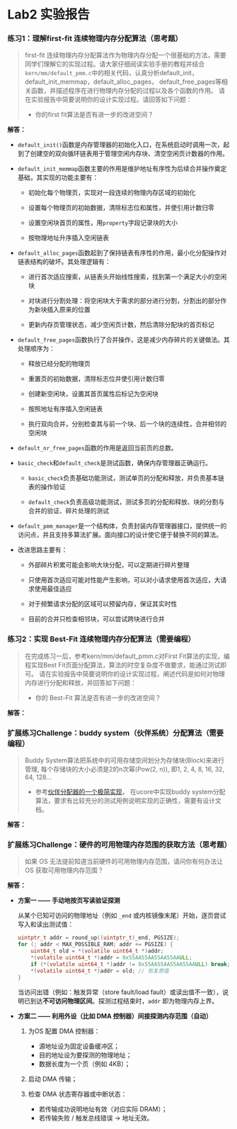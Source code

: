 # Lab2 实验报告

### 练习1：理解first-fit 连续物理内存分配算法（思考题）

> first-fit 连续物理内存分配算法作为物理内存分配一个很基础的方法，需要同学们理解它的实现过程。请大家仔细阅读实验手册的教程并结合`kern/mm/default_pmm.c`中的相关代码，认真分析default_init，default_init_memmap，default_alloc_pages， default_free_pages等相关函数，并描述程序在进行物理内存分配的过程以及各个函数的作用。
> 请在实验报告中简要说明你的设计实现过程。请回答如下问题：
>
> - 你的first fit算法是否有进一步的改进空间？

**解答：**

- `default_init()`函数是内存管理器的初始化入口，在系统启动时调用一次，起到了创建空的双向循环链表用于管理空闲内存块、清空空闲页计数器的作用。

- `default_init_memmap`函数主要的作用是维护地址有序性为后续合并操作奠定基础，其实现的功能主要有：

  - 初始化每个物理页，实现对一段连续的物理内存区域的初始化

  - 设置每个物理页的初始数据，清除标志位和属性，并使引用计数归零

  - 设置空闲块首页的属性，用`property`字段记录块的大小

  - 按物理地址升序插入空闲链表

- `default_alloc_pages`函数起到了保持链表有序性的作用，最小化分配操作对链表结构的破坏。其处理逻辑有：

  - 进行首次适应搜索，从链表头开始线性搜索，找到第一个满足大小的空闲块

  - 对块进行分割处理：将空闲块大于需求的部分进行分割，分割出的部分作为新块插入原来的位置

  - 更新内存页管理状态，减少空闲页计数，然后清除分配块的首页标记

- `default_free_pages`函数执行了合并操作，这是减少内存碎片的关键做法。其处理顺序为：

  - 释放已经分配的物理页

  - 重置页的初始数据，清除标志位并使引用计数归零

  - 创建新空闲块，设置其首页属性后标记为空闲块

  - 按照地址有序插入空闲链表

  - 执行双向合并，分别检查其与前一个块、后一个块的连续性，合并相邻的空闲块

- `default_nr_free_pages`函数的作用是返回当前页的总数。

- `basic_check`和`default_check`是测试函数，确保内存管理器正确运行。

  - `basic_check`负责基础功能测试，测试单页的分配和释放，并负责基本链表的操作验证

  - `default_check`负责高级功能测试，测试多页的分配和释放、块的分割与合并的验证、碎片处理的测试

- `default_pmm_manager`是一个结构体，负责封装内存管理器接口，提供统一的访问点，并且支持多算法扩展。面向接口的设计使它便于替换不同的算法。

- 改进思路主要有：

  - 外部碎片积累可能会影响大块分配，可以定期进行碎片整理

  - 只使用首次适应可能对性能产生影响，可以对小请求使用首次适应，大请求使用最佳适应

  - 对于频繁请求分配的区域可以预留内存，保证其实时性

  - 目前的合并只检查相邻块，可以尝试跨块进行合并

### 练习2：实现 Best-Fit 连续物理内存分配算法（需要编程）

> 在完成练习一后，参考kern/mm/default_pmm.c对First Fit算法的实现，编程实现Best Fit页面分配算法，算法的时空复杂度不做要求，能通过测试即可。
> 请在实验报告中简要说明你的设计实现过程，阐述代码是如何对物理内存进行分配和释放，并回答如下问题：
>
> - 你的 Best-Fit 算法是否有进一步的改进空间？

**解答：**

### 扩展练习Challenge：buddy system（伙伴系统）分配算法（需要编程）

> Buddy System算法把系统中的可用存储空间划分为存储块(Block)来进行管理, 每个存储块的大小必须是2的n次幂(Pow(2, n)), 即1, 2, 4, 8, 16, 32, 64, 128...
>
>  -  参考[伙伴分配器的一个极简实现](http://coolshell.cn/articles/10427.html)， 在ucore中实现buddy system分配算法，要求有比较充分的测试用例说明实现的正确性，需要有设计文档。

**解答：**

### 扩展练习Challenge：硬件的可用物理内存范围的获取方法（思考题）

> 如果 OS 无法提前知道当前硬件的可用物理内存范围，请问你有何办法让 OS 获取可用物理内存范围？

**解答：**

- **方案一 —— 手动地按页写读验证探测**

  从某个已知可访问的物理地址（例如 `_end` 或内核镜像末尾）开始，逐页尝试写入和读出测试值：

  ```c
  uintptr_t addr = round_up((uintptr_t)_end, PGSIZE);
  for (; addr < MAX_POSSIBLE_RAM; addr += PGSIZE) {
      uint64_t old = *(volatile uint64_t *)addr;
      *(volatile uint64_t *)addr = 0x55AA55AA55AA55AAULL;
      if (*(volatile uint64_t *)addr != 0x55AA55AA55AA55AAULL) break; // 写失败：无效区
      *(volatile uint64_t *)addr = old; // 恢复原值
  }
  ```

  当访问出错（例如：触发异常（store fault/load fault）或读出值不一致），说明已到达**不可访问物理区间**。探测过程结束时，`addr` 即为物理内存上界。

- **方案二 —— 利用外设（比如 DMA 控制器）间接探测内存范围（自动）**

  1. 为OS 配置 DMA 控制器：
     - 源地址设为固定设备缓冲区；
     - 目的地址设为要探测的物理地址；
     - 数据长度为一个页（例如 4KB）；

  2. 启动 DMA 传输；

  3. 检查 DMA 状态寄存器或中断状态：
     -  若传输成功说明地址有效（对应实际 DRAM）；
     - 若传输失败 / 触发总线错误 → 地址无效。

  